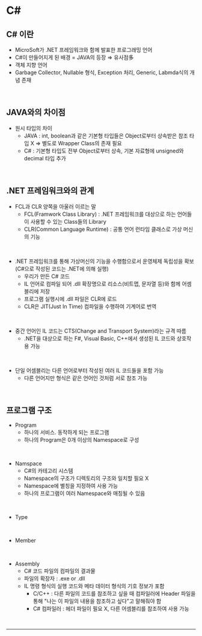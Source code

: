 # C#
C# 이란
---
- MicroSoft가 .NET 프레임워크와 함께 발표한 프로그래밍 언어
- C#이 만들어지게 된 배경 = JAVA의 등장 ⇒ 유사점多
- 객체 지향 언어
- Garbage Collector, Nullable 형식, Exception 처리, Generic, Labmda식의 개념 존재

<br>

JAVA와의 차이점
---
- 원시 타입의 차이
  - JAVA : int, boolean과 같은 기본형 타입들은 Object로부터 상속받은 참조 타입 X ⇒ 별도로 Wrapper Class의 존재 필요
  - C# : 기본형 타입도 전부 Object로부터 상속, 기본 자료형에 unsigned와 decimal 타입 추가 

<br>

.NET 프레임워크와의 관계
---
- FCL과 CLR 양쪽을 아울러 이르는 말
  - FCL(Framwork Class Library) : .NET 프레임워크를 대상으로 하는 언어들이 사용할 수 있는 Class들의 Library
  - CLR(Common Language Runtime) : 공통 언어 런타임 클래스로 가상 머신의 기능
 <br>
 
- .NET 프레임워크를 통해 가상머신의 기능을 수행함으로서 운영체제 독립성을 확보(C#으로 작성된 코드는 .NET에 의해 실행)
  - 우리가 만든 C# 코드
  - IL 언어로 컴파일 되어 .dll 확장명으로 리소스(비트맵, 문자열 등)와 함께 어셈블리에 저장
  - 프로그램 실행시에 .dll 파일은 CLR에 로드
  - CLR은 JIT(Just In Time) 컴파일을 수행하여 기계어로 번역
<br>

- 중간 언어인 IL 코드는 CTS(Change and Transport System)라는 규격 따름
  - .NET을 대상으로 하는 F#, Visual Basic, C++에서 생성된 IL 코드와 상호작용 가능
<br>

- 단일 어셈블리는 다른 언어로부터 작성된 여러 IL 코드들을 포함 가능
  - 다른 언어지만 형식은 같은 언어인 것처럼 서로 참조 가능

<br>

프로그램 구조
---
- Program
  - 하나의 서비스. 동작하게 되는 프로그램
  - 하나의 Program은 0개 이상의 Namespace로 구성
<br>

- Namspace
  - C#의 카테고리 시스템
  - Namespace의 구조가 디렉토리의 구조와 일치할 필요 X
  - Namespace에 별칭을 지정하여 사용 가능
  - 하나의 프로그램이 여러 Namespace와 매칭될 수 있음
<br>

- Type
<br>

- Member
<br>

- Assembly
  - C# 코드 파일의 컴파일의 결과물
  - 파일의 확장자 : .exe  or  .dll
  - IL 명령 형식의 실행 코드와 메타 데이터 형식의 기호 정보가 포함
    - C/C++ : 다른 파일의 코드를 참조하고 싶을 때 컴파일러에 Header 파일을 통해 "나는 이 파일의 내용을 참조하고 싶다"고 말해줘야 함
    - C# 컴파일러 : 헤더 파일이 필요 X, 다른 어셈블리를 참조하여 사용 가능

<br>

---















